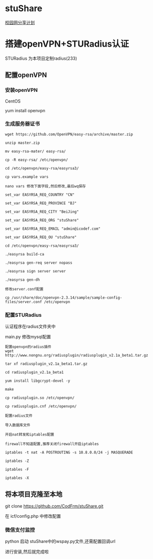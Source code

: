 # stuShare
[校园网分享计划](https://github.com/CodFrm/stuShare)


# 搭建openVPN+STURadius认证

STURadius 为本项目定制radius(233)

## 配置openVPN
### 安装openVPN
CentOS

yum install openvpn

### 生成服务器证书
```
wget https://github.com/OpenVPN/easy-rsa/archive/master.zip

unzip master.zip

mv easy-rsa-mater/ easy-rsa/

cp -R easy-rsa/ /etc/openvpn/

cd /etc/openvpn/easy-rsa/easyrsa3/

cp vars.example vars
```
`nano vars 修改下面字段,然后修改,最后wq保存`
```
set_var EASYRSA_REQ_COUNTRY "CN"

set_var EASYRSA_REQ_PROVINCE "BJ"

set_var EASYRSA_REQ_CITY "BeiJing"

set_var EASYRSA_REQ_ORG "stuShare"

set_var EASYRSA_REQ_EMAIL "admin@icodef.com"

set_var EASYRSA_REQ_OU "stuShare"

cd /etc/openvpn/easy-rsa/easyrsa3/

./easyrsa build-ca

./easyrsa gen-req server nopass

./easyrsa sign server server

./easyrsa gen-dh
```
`修改server.conf配置`
```
cp /usr/share/doc/openvpn-2.3.14/sample/sample-config-files/server.conf /etc/openvpn
```

### 配置STURadius
认证程序在radius文件夹中

main.py 修改mysql配置
```
配置openvpn的radius插件
wget http://www.nongnu.org/radiusplugin/radiusplugin_v2.1a_beta1.tar.gz

tar xf radiusplugin_v2.1a_beta1.tar.gz 

cd radiusplugin_v2.1a_beta1

yum install libgcrypt-devel -y

make

cp radiusplugin.so /etc/openvpn/

cp radiusplugin.cnf /etc/openvpn/

```

`配置radius文件`

`导入数据库文件`

`开启nat转发和iptables配置`

`firewall不知道配置,推荐关闭firewall开启iptables`

```
iptables -t nat -A POSTROUTING -s 10.8.0.0/24 -j MASQUERADE

iptables -Z

iptables -F

iptables -X
```

## 将本项目克隆至本地

git clone https://github.com/CodFrm/stuShare.git

在 icf/config.php 中修改配置

### 微信支付监控
python 启动 stuShare中的wspay.py文件,还需配置回调url

进行安装,然后就完成啦
